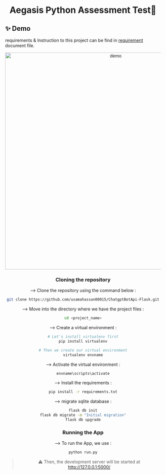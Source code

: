 <h1 align="center">Aegasis Python Assessment Test👋</h1>

## ✨ Demo

requirements & Instruction to this project can be find in [requirement](https://docs.google.com/document/d/1Klsh-Y5ZQcDnYDPzD9AHAgv0z_GNGBbTPRaK4BqaOeU/edit) document file.

<p align="center">
  <img width="700" align="center" src="https://user-images.githubusercontent.com/9840435/60266022-72a82400-98e7-11e9-9958-f9004c2f97e1.gif" alt="demo"/>
</p>

<div align="center">

### Cloning the repository

--> Clone the repository using the command below :
```bash
git clone https://github.com/usamahassan00015/ChatgptBotApi-Flask.git

```

--> Move into the directory where we have the project files : 
```bash
cd <project_name>

```

--> Create a virtual environment :
```bash
# Let's install virtualenv first
pip install virtualenv

# Then we create our virtual environment
virtualenv envname

```

--> Activate the virtual environment :
```bash
envname\scripts\activate

```

--> Install the requirements :
```bash
pip install -r requirements.txt

```
--> migrate sqlite database :
```bash
flask db init
flask db migrate -m "Initial migration"
flask db upgrade

```



### Running the App

--> To run the App, we use :
```bash
python run.py

```

> ⚠ Then, the development server will be started at http://127.0.0.1:5000/




